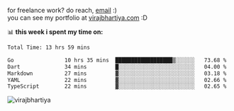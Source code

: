 for freelance work? do reach, [email](mailto:vlbhartiya@gmail.com) :)<br/>
you can see my portfolio at [virajbhartiya.com](https://virajbhartiya.com) :D

📊 **this week i spent my time on:**

<!--START_SECTION:waka-->

```txt
Total Time: 13 hrs 59 mins

Go                10 hrs 35 mins  ██████████████████▒░░░░░░   73.68 %
Dart              34 mins         █░░░░░░░░░░░░░░░░░░░░░░░░   04.00 %
Markdown          27 mins         ▓░░░░░░░░░░░░░░░░░░░░░░░░   03.18 %
YAML              22 mins         ▓░░░░░░░░░░░░░░░░░░░░░░░░   02.66 %
TypeScript        22 mins         ▓░░░░░░░░░░░░░░░░░░░░░░░░   02.65 %
```

<!--END_SECTION:waka-->

<p align="left"> <img src="https://komarev.com/ghpvc/?username=virajbhartiya&color=blue" alt="virajbhartiya" /> </p>
